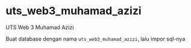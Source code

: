 # uts_web3_muhamad_azizi
UTS Web 3 Muhamad Azizi

Buat database dengan nama `uts_web3_muhamad_azizi`, lalu impor sql-nya
